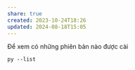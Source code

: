 ```yaml
---
share: true
created: 2023-10-24T18:26
updated: 2024-08-18T15:05
---
```

Để xem có những phiên bản nào được cài
```
py --list
```
